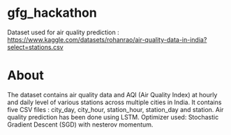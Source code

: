 # gfg_hackathon
Dataset used for air quality prediction : https://www.kaggle.com/datasets/rohanrao/air-quality-data-in-india?select=stations.csv
# About
The dataset contains air quality data and AQI (Air Quality Index) at hourly and daily level of various stations across multiple cities in India. It contains five CSV files : city_day, city_hour, station_hour, station_day and station.
Air quality prediction has been done using LSTM. Optimizer used: Stochastic Gradient Descent (SGD) with nesterov momentum.
